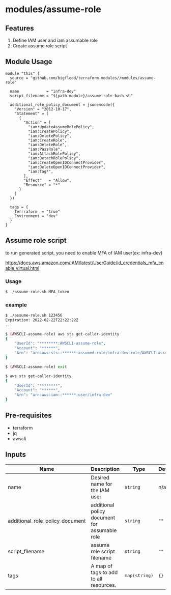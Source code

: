 # modules/assume-role

## Features

1. Define IAM user and iam assumable role
1. Create assume role script

## Module Usage

```hcl
module "this" {
  source = "github.com/bigflood/terraform-modules//modules/assume-role"

  name            = "infra-dev"
  script_filename = "${path.module}/assume-role-bash.sh"

  additional_role_policy_document = jsonencode({
    "Version" = "2012-10-17",
    "Statement" = [
      {
        "Action" = [
          "iam:UpdateAssumeRolePolicy",
          "iam:CreatePolicy",
          "iam:DeletePolicy",
          "iam:CreateRole",
          "iam:DeleteRole",
          "iam:PassRole",
          "iam:AttachRolePolicy",
          "iam:DetachRolePolicy",
          "iam:CreateOpenIDConnectProvider",
          "iam:DeleteOpenIDConnectProvider",
          "iam:Tag*",
        ],
        "Effect"   = "Allow",
        "Resource" = "*"
      }
    ]
  })

  tags = {
    Terrraform  = "true"
    Environment = "dev"
  }
}
```

## Assume role script

to run generated script, you need to enable MFA of IAM user(ex: infra-dev)

https://docs.aws.amazon.com/IAM/latest/UserGuide/id_credentials_mfa_enable_virtual.html

### Usage

```bash
$ ./assume-role.sh MFA_token
```

### example

```bash
$ ./assume-role.sh 123456
Expiration: 2022-02-22T22:22:22Z
...

$ (AWSCLI-assume-role) aws sts get-caller-identity
{
    "UserId": "********:AWSCLI-assume-role",
    "Account": "******",
    "Arn": "arn:aws:sts::******:assumed-role/infra-dev-role/AWSCLI-assume-role"
}

$ (AWSCLI-assume-role) exit

$ aws sts get-caller-identity
{
    "UserId": "********",
    "Account": "******",
    "Arn": "arn:aws:iam::******:user/infra-dev"
}
```

## Pre-requisites

- terraform
- jq
- awscli

## Inputs

| Name | Description | Type | Default | Required |
|------|-------------|------|---------|:--------:|
| name | Desired name for the IAM user | `string` | n/a | yes |
| additional_role_policy_document | additional policy document for assumable role | `string` | `""` | no |
| script_filename | assume role script filename | `string` | `""` | no |
| tags | A map of tags to add to all resources. | `map(string)` | `{}` | no |
